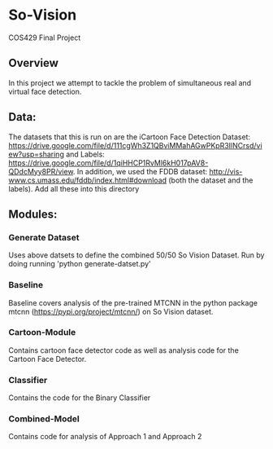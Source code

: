# So-Vision
COS429 Final Project

## Overview
In this project we attempt to tackle the problem of simultaneous real and virtual face detection. 

## Data:
The datasets that this is run on are the iCartoon Face Detection Dataset: https://drive.google.com/file/d/111cgWh3Z1QBviMMahAGwPKpR3IlNCrsd/view?usp=sharing and Labels: https://drive.google.com/file/d/1qiHHCP1RvMl6kH017pAV8-QDdcMyy8PR/view. In addition, we used the FDDB dataset: http://vis-www.cs.umass.edu/fddb/index.html#download (both the dataset and the labels). Add all these into this directory
 
## Modules:

### Generate Dataset
Uses above datsets to define the combined 50/50 So Vision Dataset. Run by doing running 'python generate-datset.py'

### Baseline
Baseline covers analysis of the pre-trained MTCNN in the python package mtcnn (https://pypi.org/project/mtcnn/) on So Vision dataset. 

### Cartoon-Module
Contains cartoon face detector code as well as analysis code for the Cartoon Face Detector.

### Classifier 
Contains the code for the Binary Classifier

### Combined-Model
Contains code for analysis of Approach 1 and Approach 2

<!-- ## What we have so far (11/26)
In the .ipynb file, I have most of the code for applying face filters. There's two approaches that I tried in there --
an affine transform and a perspective transform. The affine transform is pretty simple & self-explanatory, but it
does a poor job on non-frontal faces. The perspective transform took a bit more work since we need 4 points on the
face, but I did some geometry in the .py file to get the eyes as two points, and two other points parallel to
the mouth.

## To-do List
* ~~Use perspective transform for face filters~~
* Create filter system for left/right mouth keypoints (currently we only have one for left/right eyes)
* Make some more filters! (sunglasses, facial hair, cartoon smile, clown nose, etc)
* Find a dataset to apply filters to

## How to run
I'm using the COS429 enironment that they had us set up. The only other packages that I needed to install were
`mtcnn` and `tensorflow`, so get both through `pip`

The video program can be pretty slow (im getting ~1 FPS), but that's probably still fast enough for us to
process a dataset and add filters to each face. -->
